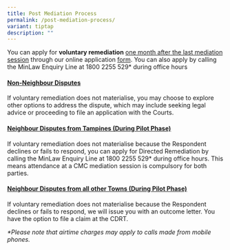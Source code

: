 ```yaml
---
title: Post Mediation Process
permalink: /post-mediation-process/
variant: tiptap
description: ""
---
```

<p>You can apply for <strong>voluntary remediation</strong>  <u>one month after the last mediation session</u> through
our online application <a href="https://eservices.mlaw.gov.sg/cmc/mediatorsportal/direct-intake/" rel="noopener nofollow" target="_blank">form</a>.
You can also apply by calling the MinLaw Enquiry Line at 1800 2255 529*
during office hours</p>
<h4><strong><u>Non-Neighbour Disputes</u></strong></h4>
<p>If voluntary remediation does not materialise, you may choose to explore
other options to address the dispute, which may include seeking legal advice
or proceeding to file an application with the Courts.&nbsp;</p>
<h4><strong><u>Neighbour Disputes from Tampines (During Pilot Phase)</u></strong></h4>
<p>If voluntary remediation does not materialise because the Respondent declines
or fails to respond, you can apply for Directed Remediation by calling
the MinLaw Enquiry Line at 1800 2255 529* during office hours. This means
attendance at a CMC mediation session is compulsory for both parties.</p>
<h4><strong><u>Neighbour Disputes from all other Towns (During Pilot Phase)</u></strong></h4>
<p>If voluntary remediation does not materialise because the Respondent declines
or fails to respond, we will issue you with an outcome letter. You have
the option to file a claim at the CDRT.</p>
<p><em>*Please note that airtime charges may apply to calls made from mobile phones.</em>
</p>